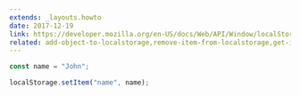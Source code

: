 ```yaml
---
extends: _layouts.howto
date: 2017-12-19
link: https://developer.mozilla.org/en-US/docs/Web/API/Window/localStorage
related: add-object-to-localstorage,remove-item-from-localstorage,get-item-from-localstorage
---
```



```javascript
const name = "John";

localStorage.setItem("name", name);
```
